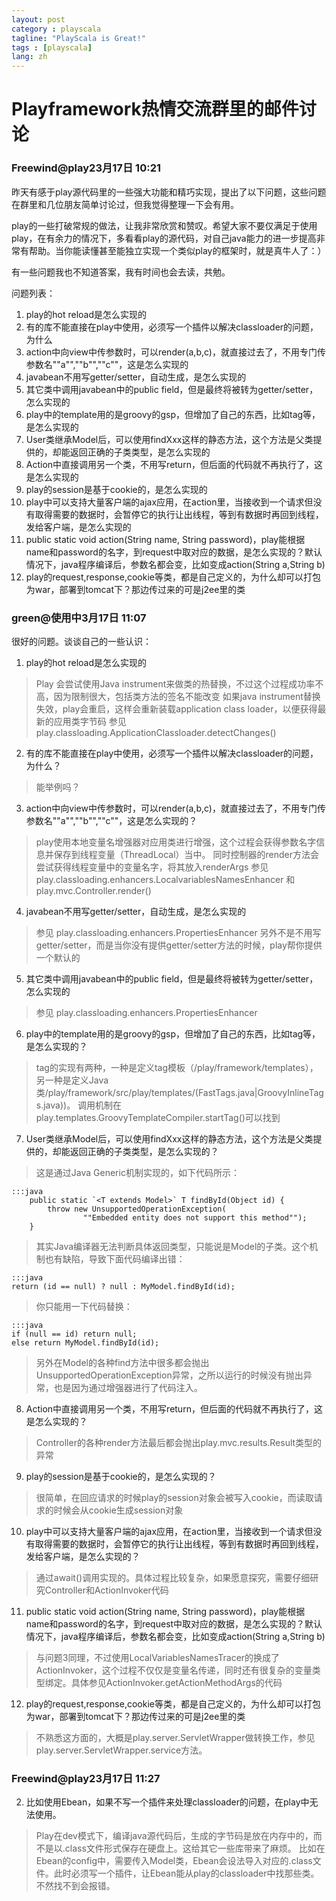 ```yaml
---
layout: post
category : playscala
tagline: "PlayScala is Great!"
tags : [playscala]
lang: zh
---
```

# Playframework热情交流群里的邮件讨论

### Freewind@play23月17日 10:21

昨天有感于play源代码里的一些强大功能和精巧实现，提出了以下问题，这些问题在群里和几位朋友简单讨论过，但我觉得整理一下会有用。
 
play的一些打破常规的做法，让我非常欣赏和赞叹。希望大家不要仅满足于使用play，在有余力的情况下，多看看play的源代码，对自己java能力的进一步提高非常有帮助。当你能读懂甚至能独立实现一个类似play的框架时，就是真牛人了：）
 
有一些问题我也不知道答案，我有时间也会去读，共勉。
 
问题列表：
 
 1.  play的hot reload是怎么实现的
 2.  有的库不能直接在play中使用，必须写一个插件以解决classloader的问题，为什么
 3.  action中向view中传参数时，可以render(a,b,c)，就直接过去了，不用专门传参数名""a"",""b"",""c""，这是怎么实现的
 4.  javabean不用写getter/setter，自动生成，是怎么实现的
 5.  其它类中调用javabean中的public field，但是最终将被转为getter/setter，怎么实现的
 6.  play中的template用的是groovy的gsp，但增加了自己的东西，比如tag等，是怎么实现的
 7.  User类继承Model后，可以使用findXxx这样的静态方法，这个方法是父类提供的，却能返回正确的子类类型，是怎么实现的
 8.  Action中直接调用另一个类，不用写return，但后面的代码就不再执行了，这是怎么实现的
 9.  play的session是基于cookie的，是怎么实现的
 10.  play中可以支持大量客户端的ajax应用，在action里，当接收到一个请求但没有取得需要的数据时，会暂停它的执行让出线程，等到有数据时再回到线程，发给客户端，是怎么实现的
 11.  public static void action(String name, String password)，play能根据name和password的名字，到request中取对应的数据，是怎么实现的？默认情况下，java程序编译后，参数名都会变，比如变成action(String a,String b)
 12.  play的request,response,cookie等类，都是自己定义的，为什么却可以打包为war，部署到tomcat下？那边传过来的可是j2ee里的类

### green@使用中3月17日 11:07

很好的问题。谈谈自己的一些认识：

1. play的hot reload是怎么实现的
> Play 会尝试使用Java instrument来做类的热替换，不过这个过程成功率不高，因为限制很大，包括类方法的签名不能改变
> 如果java instrument替换失效，play会重启，这样会重新装载application class loader，以便获得最新的应用类字节码
> 参见 play.classloading.ApplicationClassloader.detectChanges()
2. 有的库不能直接在play中使用，必须写一个插件以解决classloader的问题，为什么？
> 能举例吗？
3. action中向view中传参数时，可以render(a,b,c)，就直接过去了，不用专门传参数名""a"",""b"",""c""，这是怎么实现的？
> play使用本地变量名增强器对应用类进行增强，这个过程会获得参数名字信息并保存到线程变量（ThreadLocal）当中。
> 同时控制器的render方法会尝试获得线程变量中的变量名字，将其放入renderArgs
> 参见 play.classloading.enhancers.LocalvariablesNamesEnhancer 和 play.mvc.Controller.render()
4. javabean不用写getter/setter，自动生成，是怎么实现的
> 参见 play.classloading.enhancers.PropertiesEnhancer
> 另外不是不用写getter/setter，而是当你没有提供getter/setter方法的时候，play帮你提供一个默认的
5. 其它类中调用javabean中的public field，但是最终将被转为getter/setter，怎么实现的
> 参见 play.classloading.enhancers.PropertiesEnhancer
6. play中的template用的是groovy的gsp，但增加了自己的东西，比如tag等，是怎么实现的？
> tag的实现有两种，一种是定义tag模板（/play/framework/templates），另一种是定义Java类/play/framework/src/play/templates/(FastTags.java|GroovyInlineTags.java))。
> 调用机制在play.templates.GroovyTemplateCompiler.startTag()可以找到
7. User类继承Model后，可以使用findXxx这样的静态方法，这个方法是父类提供的，却能返回正确的子类类型，是怎么实现的？
> 这是通过Java Generic机制实现的，如下代码所示：

	:::java
	    public static `<T extends Model>` T findById(Object id) {
	        throw new UnsupportedOperationException(
	                ""Embedded entity does not support this method"");
	    }

> 其实Java编译器无法判断具体返回类型，只能说是Model的子类。这个机制也有缺陷，导致下面代码编译出错：

	:::java
	return (id == null) ? null : MyModel.findById(id);

> 你只能用一下代码替换：

	:::java
	if (null == id) return null;
	else return MyModel.findById(id);

> 另外在Model的各种find方法中很多都会抛出UnsupportedOperationException异常，之所以运行的时候没有抛出异常，也是因为通过增强器进行了代码注入。
8. Action中直接调用另一个类，不用写return，但后面的代码就不再执行了，这是怎么实现的？
> Controller的各种render方法最后都会抛出play.mvc.results.Result类型的异常
9. play的session是基于cookie的，是怎么实现的？
> 很简单，在回应请求的时候play的session对象会被写入cookie，而读取请求的时候会从cookie生成session对象
10. play中可以支持大量客户端的ajax应用，在action里，当接收到一个请求但没有取得需要的数据时，会暂停它的执行让出线程，等到有数据时再回到线程，发给客户端，是怎么实现的？
> 通过await()调用实现的。具体过程比较复杂，如果愿意探究，需要仔细研究Controller和ActionInvoker代码
11. public static void action(String name, String password)，play能根据name和password的名字，到request中取对应的数据，是怎么实现的？默认情况下，java程序编译后，参数名都会变，比如变成action(String a,String b)
> 与问题3同理，不过使用LocalVariablesNamesTracer的换成了ActionInvoker，这个过程不仅仅是变量名传递，同时还有很复杂的变量类型绑定。具体参见ActionInvoker.getActionMethodArgs的代码
12. play的request,response,cookie等类，都是自己定义的，为什么却可以打包为war，部署到tomcat下？那边传过来的可是j2ee里的类
> 不熟悉这方面的，大概是play.server.ServletWrapper做转换工作，参见play.server.ServletWrapper.service方法。

### Freewind@play23月17日 11:27

2. 比如使用Ebean，如果不写一个插件来处理classloader的问题，在play中无法使用。
> Play在dev模式下，编译java源代码后，生成的字节码是放在内存中的，而不是以.class文件形式保存在硬盘上。这给其它一些库带来了麻烦。
> 比如在Ebean的config中，需要传入Model类，Ebean会设法导入对应的.class文件。此时必须写一个插件，让Ebean能从play的classloader中找那些类。不然找不到会报错。

